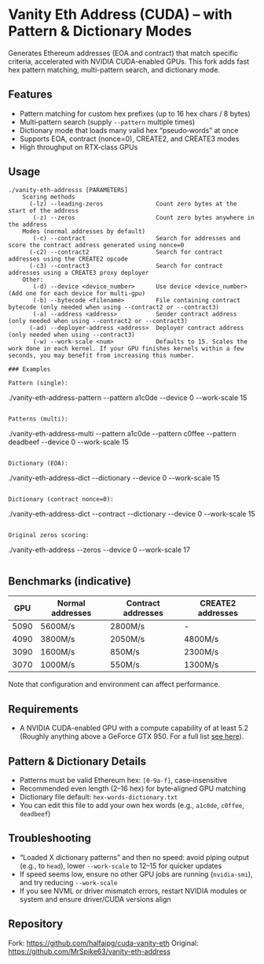 # Vanity Eth Address (CUDA) – with Pattern & Dictionary Modes
Generates Ethereum addresses (EOA and contract) that match specific criteria, accelerated with NVIDIA CUDA-enabled GPUs. This fork adds fast hex pattern matching, multi-pattern search, and dictionary mode.

## Features

- Pattern matching for custom hex prefixes (up to 16 hex chars / 8 bytes)
- Multi‑pattern search (supply `--pattern` multiple times)
- Dictionary mode that loads many valid hex “pseudo‑words” at once
- Supports EOA, contract (nonce=0), CREATE2, and CREATE3 modes
- High throughput on RTX‑class GPUs

## Usage
```
./vanity-eth-addresss [PARAMETERS]
    Scoring methods
      (-lz) --leading-zeros               Count zero bytes at the start of the address
       (-z) --zeros                       Count zero bytes anywhere in the address
    Modes (normal addresses by default)
       (-c) --contract                    Search for addresses and score the contract address generated using nonce=0
      (-c2) --contract2                   Search for contract addresses using the CREATE2 opcode
      (-c3) --contract3                   Search for contract addresses using a CREATE3 proxy deployer
    Other:
       (-d) --device <device_number>      Use device <device_number> (Add one for each device for multi-gpu)
       (-b) --bytecode <filename>         File containing contract bytecode (only needed when using --contract2 or --contract3)
       (-a) --address <address>           Sender contract address (only needed when using --contract2 or --contract3)
      (-ad) --deployer-address <address>  Deployer contract address (only needed when using --contract3)
       (-w) --work-scale <num>            Defaults to 15. Scales the work done in each kernel. If your GPU finishes kernels within a few seconds, you may benefit from increasing this number.

### Examples

Pattern (single):
```
./vanity-eth-address-pattern --pattern a1c0de --device 0 --work-scale 15
```

Patterns (multi):
```
./vanity-eth-address-multi --pattern a1c0de --pattern c0ffee --pattern deadbeef --device 0 --work-scale 15
```

Dictionary (EOA):
```
./vanity-eth-address-dict --dictionary --device 0 --work-scale 15
```

Dictionary (contract nonce=0):
```
./vanity-eth-address-dict --contract --dictionary --device 0 --work-scale 15
```

Original zeros scoring:
```
./vanity-eth-address --zeros --device 0 --work-scale 17
```
```

## Benchmarks (indicative)
| GPU  | Normal addresses | Contract addresses | CREATE2 addresses |
| ---- | ---------------- | ------------------ | ----------------- |
| 5090 | 5600M/s          | 2800M/s            | -                 |
| 4090 | 3800M/s          | 2050M/s            | 4800M/s           |
| 3090 | 1600M/s          | 850M/s             | 2300M/s           |
| 3070 | 1000M/s          | 550M/s             | 1300M/s           |

Note that configuration and environment can affect performance.

## Requirements
* A NVIDIA CUDA-enabled GPU with a compute capability of at least 5.2 (Roughly anything above a GeForce GTX 950. For a full list [see here](https://developer.nvidia.com/cuda-gpus)).

## Pattern & Dictionary Details

- Patterns must be valid Ethereum hex: `[0-9a-f]`, case‑insensitive
- Recommended even length (2–16 hex) for byte‑aligned GPU matching
- Dictionary file default: `hex-words-dictionary.txt`
- You can edit this file to add your own hex words (e.g., `a1c0de`, `c0ffee`, `deadbeef`)

## Troubleshooting

- “Loaded X dictionary patterns” and then no speed: avoid piping output (e.g., to `head`), lower `--work-scale` to 12–15 for quicker updates
- If speed seems low, ensure no other GPU jobs are running (`nvidia-smi`), and try reducing `--work-scale`
- If you see NVML or driver mismatch errors, restart NVIDIA modules or system and ensure driver/CUDA versions align

## Repository

Fork: https://github.com/halfaipg/cuda-vanity-eth
Original: https://github.com/MrSpike63/vanity-eth-address